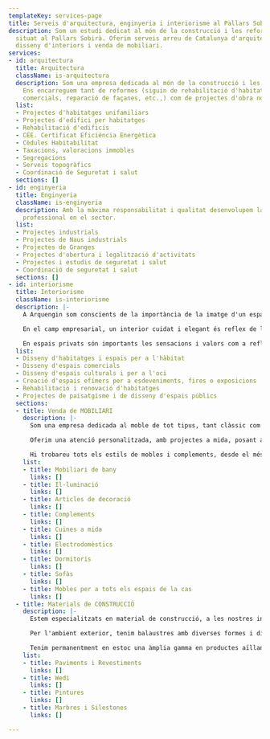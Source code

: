 ```yaml
---
templateKey: services-page
title: Serveis d'arquitectura, enginyeria i interiorisme al Pallars Sobirà
description: Som un estudi dedicat al món de la construcció i les reformes integrals
  situat al Pallars Sobirà. Oferim serveis arreu de Catalunya d'arquitectura, enginyeria,
  disseny d'interiors i venda de mobiliari.
services:
- id: arquitectura
  title: Arquitectura
  className: is-arquitectura
  description: Som una empresa dedicada al món de la construcció i les reformes integrals.
    Ens encarreguem tant de reformes (siguin de rehabilitació d'habitatges o de locals
    comercials, reparació de façanes, etc.,) com de projectes d'obra nova.
  list:
  - Projectes d'habitatges unifamiliars
  - Projectes d'edifici per habitatges
  - Rehabilitació d'edificis
  - CEE. Certificat Eficiència Energètica
  - Cèdules Habitabilitat
  - Taxacions, valoracions immobles
  - Segregacions
  - Serveis topogràfics
  - Coordinació de Seguretat i salut
  sections: []
- id: enginyeria
  title: Enginyeria
  className: is-enginyeria
  description: Amb la màxima responsabilitat i qualitat desenvolupem la nostra activitat
    professional en el sector.
  list:
  - Projectes industrials
  - Projectes de Naus industrials
  - Projectes de Granges
  - Projectes d'obertura i legalització d'activitats
  - Projectes i estudis de seguretat i salut
  - Coordinació de seguretat i salut
  sections: []
- id: interiorisme
  title: Interiorisme
  className: is-interiorisme
  description: |-
    A Arquengin som conscients de la importància de la imatge d'un espai interior en determinats àmbits.

    En el camp empresarial, un interior cuidat i elegant és reflex de la imatge corporativa i del nivell de competitivitat. A Arquengin us ajudem a reflectir aquesta idea de bon servei i d'eficàcia empresarial, construint els espais a la mesura dels vostres interessos.

    En espais privats són importants les sensacions i valors com a reflex del caràcter individual. La prioritat de l'espai vital, la comoditat, l'estatus, el sentit estètic com a mitjans de comunicació interpersonal, són atributs que ajudem a visualitzar mitjançant la nostra arquitectura d'interiors.
  list:
  - Disseny d'habitatges i espais per a l'hàbitat
  - Disseny d'espais comercials
  - Disseny d'espais culturals i per a l'oci
  - Creació d'espais efímers per a esdeveniments, fires o exposicions
  - Rehabilitació i renovació d'habitatges
  - Projectes de paisatgisme i de disseny d'espais públics
  sections:
  - title: Venda de MOBILIARI
    description: |-
      Som una empresa dedicada al moble de tot tipus, tant clàssic com de vanguarda i disseny, tots de primera qualitat, amb més de 10 anys d'experiència. 

      Oferim una atenció personalitzada, amb projectes a mida, posant al vostre abast els dissenys més actuals, amb la millor relació de qualitat i preu. 

      Hi trobareu tots els estils de mobles i complements, desde el més clàssic fins al més modern i avantguardista. Al nostre local hi podreu gaudir dels diferents estils i ambients que disposem.
    list:
    - title: Mobiliari de bany
      links: []
    - title: Il·luminació
      links: []
    - title: Articles de decoració
      links: []
    - title: Complements
      links: []
    - title: Cuines a mida
      links: []
    - title: Electrodomèstics
      links: []
    - title: Dormitoris
      links: []
    - title: Sofàs
      links: []
    - title: Mobles per a tots els espais de la cas
      links: []
  - title: Materials de CONSTRUCCIÓ
    description: |-
      Estem especialitzats en material de construcció, a les nostres instal·lacions, hi podeu trobar des del ciment per poder fer el morter, fins les lloses pel llosat, o les finestres per col·locar-hi.

      Per l'ambient exterior, tenim balaustres amb diverses formes i dissenys.

      Tenim permanentment en estoc una àmplia gamma en productes aïllants per exteriors, teles asfàltiques, coles i altres productes necessaris, amb vistes a satisfer qualsevol tipus de necessitat per urgent que sigui.
    list:
    - title: Paviments i Revestiments
      links: []
    - title: Wedi
      links: []
    - title: Pintures
      links: []
    - title: Marbres i Silestones
      links: []

---
```

